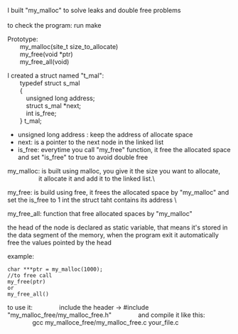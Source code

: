 
I built "my_malloc" to solve leaks and double free problems\
\
to check the program:
	run make

Prototype: \
&emsp;&emsp;my_malloc(site_t size_to_allocate) \
&emsp;&emsp;my_free(void *ptr) \
&emsp;&emsp;my_free_all(void)

I created a struct named "t_mal": \
    &emsp;&emsp;typedef struct s_mal\
    &emsp;&emsp;{\
	    &emsp;&emsp;&emsp;unsigned long address;\
	    &emsp;&emsp;&emsp;struct s_mal *next;\
	    &emsp;&emsp;&emsp;int is_free;\
    &emsp;&emsp;} t_mal;

- unsigned long address : keep the address of allocate space
- next: is a pointer to the next node in the linked list
- is_free: everytime you call "my_free" function, it free the allocated space and set "is_free" to true to avoid double free


my_malloc: is built using malloc, you give it the size you want to allocate, \
&emsp;&emsp;&emsp;&emsp;&emsp;it allocate it and add it to the linked list.\ 

my_free:   is build using free, it frees the allocated space by "my_malloc" and set the is_free to 1 int the struct taht contains its address \

my_free_all: function that free allocated spaces by "my_malloc"

the head of the node is declared as static variable, that means it's stored in the data segment of the memory,
when the program exit it automatically free the values pointed by the head

example:
    
    char ***ptr = my_malloc(1000);
    //to free call
    my_free(ptr)
    or
    my_free_all()


to use it:
&emsp;&emsp;&emsp;&emsp;include the header -> #include "my_malloc_free/my_malloc_free.h"
&emsp;&emsp;&emsp;&emsp;and compile it like this: \
&emsp;&emsp;&emsp;&emsp;gcc my_malloce_free/my_malloc_free.c your_file.c
